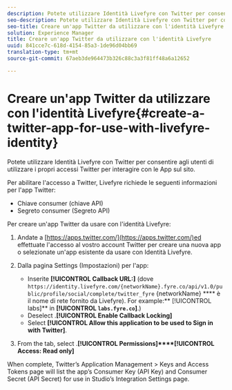 ```yaml
---
description: Potete utilizzare Identità Livefyre con Twitter per consentire agli utenti di utilizzare i propri accessi Twitter per interagire con le App sul sito.
seo-description: Potete utilizzare Identità Livefyre con Twitter per consentire agli utenti di utilizzare i propri accessi Twitter per interagire con le App sul sito.
seo-title: Creare un'app Twitter da utilizzare con l'identità Livefyre
solution: Experience Manager
title: Creare un'app Twitter da utilizzare con l'identità Livefyre
uuid: 841cce7c-618d-4154-85a3-1de96d04bb69
translation-type: tm+mt
source-git-commit: 67aeb3de964473b326c88c3a3f81ff48a6a12652

---
```



# Creare un'app Twitter da utilizzare con l'identità Livefyre{#create-a-twitter-app-for-use-with-livefyre-identity}

Potete utilizzare Identità Livefyre con Twitter per consentire agli utenti di utilizzare i propri accessi Twitter per interagire con le App sul sito.

Per abilitare l'accesso a Twitter, Livefyre richiede le seguenti informazioni per l'app Twitter:

* Chiave consumer (chiave API)
* Segreto consumer (Segreto API)

Per creare un'app Twitter da usare con l'identità Livefyre:

1. Andate a [https://apps.twitter.com/](https://apps.twitter.com/)ed effettuate l'accesso al vostro account Twitter per creare una nuova app o selezionate un'app esistente da usare con Identità Livefyre.
1. Dalla pagina Settings (Impostazioni) per l'app:

   * Inserite **[!UICONTROL Callback URL:]** (dove `https://identity.livefyre.com/{networkName}.fyre.co/api/v1.0/public/profile/social/complete/twitter_fyre` {networkName} **** è il nome di rete fornito da Livefyre). For example:** [!UICONTROL labs]** in **[!UICONTROL `labs.fyre.co`]**.)
   * Deselect .**[!UICONTROL Enable Callback Locking]**
   * Select **[!UICONTROL Allow this application to be used to Sign in with Twitter]**.

1. From the  tab, select .**[!UICONTROL Permissions]****[!UICONTROL Access: Read only]**

When complete, Twitter’s Application Management &gt; Keys and Access Tokens page will list the app’s Consumer Key (API Key) and Consumer Secret (API Secret) for use in Studio’s Integration Settings page.
